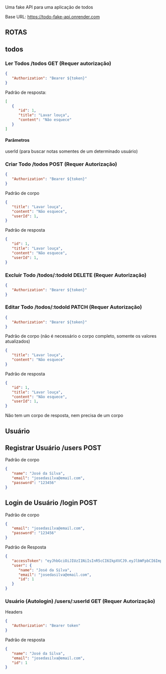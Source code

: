 Uma fake API para uma aplicação de todos

Base URL: https://todo-fake-api.onrender.com

## ROTAS

## todos

### Ler Todos /todos GET (Requer autorização)

```json
{
   "Authorization": "Bearer ${token}"
}
```

Padrão de resposta:

```json
[
   {
      "id": 1,
      "title": "Lavar louça",
      "content": "Não esquece"
   }
]
```

#### Parâmetros
userId (para buscar notas somentes de um determinado usuário)

### Criar Todo /todos POST (Requer Autorização)

```json
{
   "Authorization": "Bearer ${token}"
}
```

Padrão de corpo

```json
{
   "title": "Lavar louça",
   "content": "Não esquece",
   "userId": 1,
}
```

Padrão de resposta

```json
{
   "id": 1,
   "title": "Lavar louça",
   "content": "Não esquece",
   "userId": 1,
}
```

### Excluir Todo /todos/:todoId DELETE (Requer Autorização)

```json
{
   "Authorization": "Bearer ${token}"
}
```

### Editar Todo /todos/:todoId PATCH (Requer Autorização)

```json
{
   "Authorization": "Bearer ${token}"
}
```

Padrão de corpo (não é necessário o corpo completo, somente os valores atualizados)

```json
{
   "title": "Lavar louça",
   "content": "Não esquece"
}
```

Padrão de resposta

```json
{
   "id": 1,
   "title": "Lavar louça",
   "content": "Não esquece",
   "userId": 1,
}
```

Não tem um corpo de resposta, nem precisa de um corpo

## Usuário

## Registrar Usuário /users POST

Padrão de corpo

```json
{
   "name": "José da Silva",
   "email": "josedasilva@email.com",
   "password": "123456"
}
```

## Login de Usuário /login POST

Padrão de corpo

```json
{
   "email": "josedasilva@email.com",
   "password": "123456"
}
```

Padrão de Resposta

```json
{
   "accessToken": "eyJhbGciOiJIUzI1NiIsInR5cCI6IkpXVCJ9.eyJlbWFpbCI6ImpvaG5kb2VAZW1haWwuY29tIiwiaWF0IjoxNjgxMjI2MzU1LCJleHAiOjE2ODEyMjk5NTUsInN1YiI6IjIifQ.HoHzAjg6luV9k6v8zHyewSTHsUnAKDBIbFiIS0r_joM",
   "user": {
      "name": "José da Silva",
      "email": "josedasilva@email.com",
      "id": 1
   }
}
```

### Usuário (Autologin) /users/:userId GET (Requer Autorização)

Headers

```json
{
   "Authorization": "Bearer token"
}
```

Padrão de resposta

```json
{
   "name": "José da Silva",
   "email": "josedasilva@email.com",
   "id": 1
}
```
